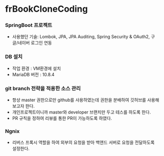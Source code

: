 # frBookCloneCoding


### SpringBoot 프로젝트
* 사용했던 기술: Lombok, JPA, JPA Auditing, Spring Security & OAuth2, 구글/네이버 로그인 연동

### DB 설치
* 작업 환경 : VM환경에 설치
* MariaDB 버전 : 10.8.4

### git branch 전략을 적용한 소스 관리
* 항상 master 권한으로만 github를 사용하였는데 권한을 분배하여 깃허브를 사용해보고자 한다.
* 개인프로젝트이니까 master와 developer 브랜치만 두고 테스를 하도록 한다.
* PR 규칙을 정하여 리뷰를 통한 PR이 가능하도록 하였다.

### Ngnix
* 리버스 프록시 역할을 하여  외부의 요청을 받아 백앤드 서버로 요청을 전달하도록 설정한다.
